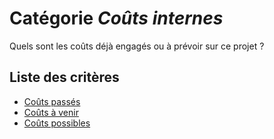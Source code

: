 # Catégorie *Coûts internes*

Quels sont les coûts déjà engagés ou à prévoir sur ce projet ?

## Liste des critères 

- [Coûts passés](./past-costs.md)
- [Coûts à venir](./futur-costs.md)
- [Coûts possibles](./possible-costs.md)